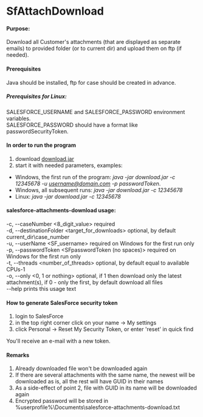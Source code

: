 # SfAttachDownload
#### Purpose:
Download all Customer's attachments (that are displayed as separate emails) to provided folder (or to current dir) and upload them on ftp (if needed).

#### Prerequisites
Java should be installed, ftp for case should be created in advance.
##### Prerequisites for Linux:
SALESFORCE_USERNAME and SALESFORCE_PASSWORD environment variables.  
SALESFORCE_PASSWORD should have a format like passwordSecurityToken.  

#### In order to run the program

1) download [download.jar](https://github.com/kkrasilschikova/SFAttachmentsDownload/raw/master/download.jar)  
2) start it with needed parameters, examples:
- Windows, the first run of the program: *java -jar download.jar -c 12345678 -u username@domain.com -p passwordToken*.
- Windows, all subsequent runs: *java -jar download.jar -c 12345678*
- Linux: *java -jar download.jar -c 12345678*  

#### salesforce-attachments-download usage:

  -c, --caseNumber \<8_digit_value> required  
  -d, --destinationFolder \<target_for_downloads> optional, by default current_dir\case_number  
  -u, --userName \<SF_username> required on Windows for the first run only  
  -p, --passwordToken \<SFpasswordToken (no spaces)> required on Windows for the first run only  
  -t, --threads \<number_of_threads> optional, by default equal to available CPUs-1  
  -o, --only \<0, 1 or nothing> optional, if 1 then download only the latest attachment(s), if 0 - only the first, by default download all files    
  --help prints this usage text

#### How to generate SalesForce security token

1) login to SalesForce  
2) in the top right corner click on your name -> My settings  
3) click Personal -> Reset My Security Token, or enter 'reset' in quick find

You'll receive an e-mail with a new token.

#### Remarks
1) Already downloaded file won't be downloaded again  
2) If there are several attachments with the same name, the newest will be downloaded as is, all the rest will have GUID in their names  
3) As a side-effect of point 2, file with GUID in its name will be downloaded again  
4) Encrypted password will be stored in %userprofile%\Documents\salesforce-attachments-download.txt
